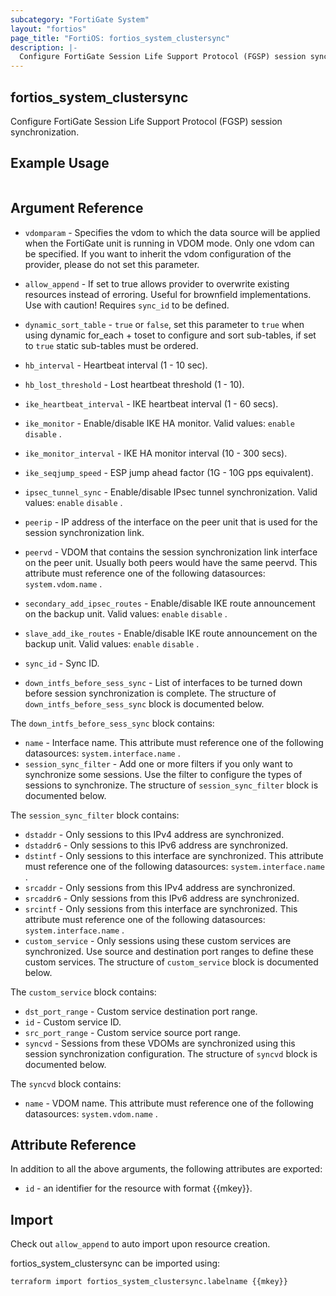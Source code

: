 ```yaml
---
subcategory: "FortiGate System"
layout: "fortios"
page_title: "FortiOS: fortios_system_clustersync"
description: |-
  Configure FortiGate Session Life Support Protocol (FGSP) session synchronization.
---
```


## fortios_system_clustersync
Configure FortiGate Session Life Support Protocol (FGSP) session synchronization.

## Example Usage

```hcl

```

## Argument Reference
* `vdomparam` - Specifies the vdom to which the data source will be applied when the FortiGate unit is running in VDOM mode. Only one vdom can be specified. If you want to inherit the vdom configuration of the provider, please do not set this parameter.
* `allow_append` - If set to true allows provider to overwrite existing resources instead of erroring. Useful for brownfield implementations. Use with caution! Requires `sync_id` to be defined.
* `dynamic_sort_table` - `true` or `false`, set this parameter to `true` when using dynamic for_each + toset to configure and sort sub-tables, if set to `true` static sub-tables must be ordered.

* `hb_interval` - Heartbeat interval (1 - 10 sec).
* `hb_lost_threshold` - Lost heartbeat threshold (1 - 10).
* `ike_heartbeat_interval` - IKE heartbeat interval (1 - 60 secs).
* `ike_monitor` - Enable/disable IKE HA monitor. Valid values: `enable` `disable` .
* `ike_monitor_interval` - IKE HA monitor interval (10 - 300 secs).
* `ike_seqjump_speed` - ESP jump ahead factor (1G - 10G pps equivalent).
* `ipsec_tunnel_sync` - Enable/disable IPsec tunnel synchronization. Valid values: `enable` `disable` .
* `peerip` - IP address of the interface on the peer unit that is used for the session synchronization link.
* `peervd` - VDOM that contains the session synchronization link interface on the peer unit. Usually both peers would have the same peervd. This attribute must reference one of the following datasources: `system.vdom.name` .
* `secondary_add_ipsec_routes` - Enable/disable IKE route announcement on the backup unit. Valid values: `enable` `disable` .
* `slave_add_ike_routes` - Enable/disable IKE route announcement on the backup unit. Valid values: `enable` `disable` .
* `sync_id` - Sync ID.
* `down_intfs_before_sess_sync` - List of interfaces to be turned down before session synchronization is complete. The structure of `down_intfs_before_sess_sync` block is documented below.

The `down_intfs_before_sess_sync` block contains:

* `name` - Interface name. This attribute must reference one of the following datasources: `system.interface.name` .
* `session_sync_filter` - Add one or more filters if you only want to synchronize some sessions. Use the filter to configure the types of sessions to synchronize. The structure of `session_sync_filter` block is documented below.

The `session_sync_filter` block contains:

* `dstaddr` - Only sessions to this IPv4 address are synchronized.
* `dstaddr6` - Only sessions to this IPv6 address are synchronized.
* `dstintf` - Only sessions to this interface are synchronized. This attribute must reference one of the following datasources: `system.interface.name` .
* `srcaddr` - Only sessions from this IPv4 address are synchronized.
* `srcaddr6` - Only sessions from this IPv6 address are synchronized.
* `srcintf` - Only sessions from this interface are synchronized. This attribute must reference one of the following datasources: `system.interface.name` .
* `custom_service` - Only sessions using these custom services are synchronized. Use source and destination port ranges to define these custom services. The structure of `custom_service` block is documented below.

The `custom_service` block contains:

* `dst_port_range` - Custom service destination port range.
* `id` - Custom service ID.
* `src_port_range` - Custom service source port range.
* `syncvd` - Sessions from these VDOMs are synchronized using this session synchronization configuration. The structure of `syncvd` block is documented below.

The `syncvd` block contains:

* `name` - VDOM name. This attribute must reference one of the following datasources: `system.vdom.name` .

## Attribute Reference

In addition to all the above arguments, the following attributes are exported:
* `id` - an identifier for the resource with format {{mkey}}.

## Import

Check out `allow_append` to auto import upon resource creation.

fortios_system_clustersync can be imported using:
```sh
terraform import fortios_system_clustersync.labelname {{mkey}}
```
